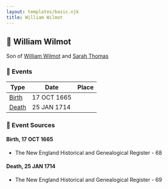 ```yaml
---
layout: templates/basic.njk
title: William Wilmot
---
```

## 🔵 William Wilmot

Son of [William Wilmot](/people/4/47205976) and [Sarah Thomas](/people/2/28506175)

### 📆 Events

Type | Date | Place
------ | ------ | ------
[Birth](#event-428c9ab8-0da3-4d2a-8f95-9712fa733d18) | 17 OCT 1665 |
[Death](#event-232e1ed8-108c-48b5-8c69-f2a2d4266711) | 25 JAN 1714 |

### 📰 Event Sources

#### <a id="event-428c9ab8-0da3-4d2a-8f95-9712fa733d18"></a> Birth, 17 OCT 1665
* The New England Historical and Genealogical Register  - 68

#### <a id="event-232e1ed8-108c-48b5-8c69-f2a2d4266711"></a> Death, 25 JAN 1714
* The New England Historical and Genealogical Register  - 69